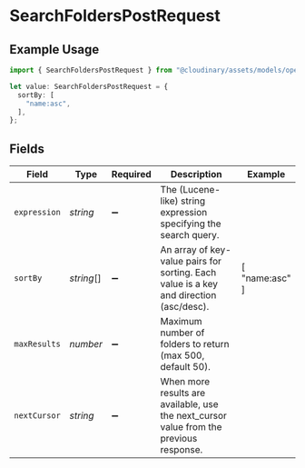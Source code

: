 # SearchFoldersPostRequest

## Example Usage

```typescript
import { SearchFoldersPostRequest } from "@cloudinary/assets/models/operations";

let value: SearchFoldersPostRequest = {
  sortBy: [
    "name:asc",
  ],
};
```

## Fields

| Field                                                                                  | Type                                                                                   | Required                                                                               | Description                                                                            | Example                                                                                |
| -------------------------------------------------------------------------------------- | -------------------------------------------------------------------------------------- | -------------------------------------------------------------------------------------- | -------------------------------------------------------------------------------------- | -------------------------------------------------------------------------------------- |
| `expression`                                                                           | *string*                                                                               | :heavy_minus_sign:                                                                     | The (Lucene-like) string expression specifying the search query.                       |                                                                                        |
| `sortBy`                                                                               | *string*[]                                                                             | :heavy_minus_sign:                                                                     | An array of key-value pairs for sorting. Each value is a key and direction (asc/desc). | [<br/>"name:asc"<br/>]                                                                 |
| `maxResults`                                                                           | *number*                                                                               | :heavy_minus_sign:                                                                     | Maximum number of folders to return (max 500, default 50).                             |                                                                                        |
| `nextCursor`                                                                           | *string*                                                                               | :heavy_minus_sign:                                                                     | When more results are available, use the next_cursor value from the previous response. |                                                                                        |